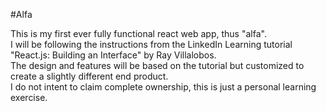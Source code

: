 #Alfa

This is my first ever fully functional react web app, thus "alfa".\
I will be following the instructions from the LinkedIn Learning tutorial "React.js: Building an Interface" by Ray Villalobos.\
The design and features will be based on the tutorial but customized to create a slightly different end product.\
I do not intent to claim complete ownership, this is just a personal learning exercise.
